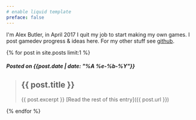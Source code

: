 ```yaml
---
# enable liquid template
preface: false
---
```

I'm Alex Butler, in April 2017 I quit my job to start making my own games. I post gamedev progress & ideas here.
For my other stuff see [github](https://github.com/alexheretic).


{% for post in site.posts limit:1 %}
##### Posted on {{post.date | date: "%A %e-%b-%Y"}}

> ## {{ post.title }}
> {{ post.excerpt }}
[Read the rest of this entry]({{ post.url }})

{% endfor %}

